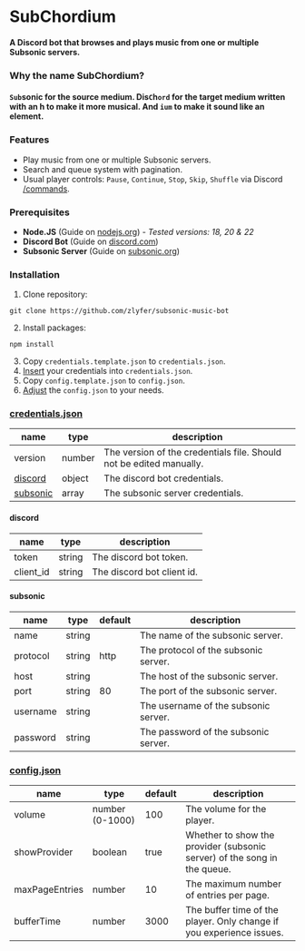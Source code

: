 # SubChordium

#### A Discord bot that browses and plays music from one or multiple Subsonic servers.

### Why the name SubChordium?

#### `Sub`sonic for the source medium. Dis`C`h`ord` for the target medium written with an h to make it more musical. And `ium` to make it sound like an element.

### Features

- Play music from one or multiple Subsonic servers.
- Search and queue system with pagination.
- Usual player controls: `Pause`, `Continue`, `Stop`, `Skip`, `Shuffle` via Discord [/commands](https://discord.com/developers/docs/interactions/application-commands).

### Prerequisites

- **Node.JS** (Guide on [nodejs.org](https://nodejs.org)) - _Tested versions: 18, 20 & 22_
- **Discord Bot** (Guide on [discord.com](https://discord.com/developers/docs/getting-started))
- **Subsonic Server** (Guide on [subsonic.org](https://www.subsonic.org/pages/help.jsp))

### Installation

1. Clone repository:

```shell
git clone https://github.com/zlyfer/subsonic-music-bot
```

2. Install packages:

```shell
npm install
```

3. Copy `credentials.template.json` to `credentials.json`.
4. [Insert](#credentialsjson) your credentials into `credentials.json`.
5. Copy `config.template.json` to `config.json`.
6. [Adjust](#configjson) the `config.json` to your needs.

### [credentials.json](credentials.json)

| name                           | type   | description                                                         |
| ------------------------------ | ------ | ------------------------------------------------------------------- |
| version                        | number | The version of the credentials file. Should not be edited manually. |
| [discord](#discord)   | object | The discord bot credentials.                                        |
| [subsonic](#subsonic) | array  | The subsonic server credentials.                                    |

#### discord

| name      | type   | description                |
| --------- | ------ | -------------------------- |
| token     | string | The discord bot token.     |
| client_id | string | The discord bot client id. |

#### subsonic

| name     | type   | default | description                          |
| -------- | ------ | ------- | ------------------------------------ |
| name     | string |         | The name of the subsonic server.     |
| protocol | string | http    | The protocol of the subsonic server. |
| host     | string |         | The host of the subsonic server.     |
| port     | string | 80      | The port of the subsonic server.     |
| username | string |         | The username of the subsonic server. |
| password | string |         | The password of the subsonic server. |

### [config.json](config.json)

| name           | type            | default | description                                                              |
| -------------- | --------------- | ------- | ------------------------------------------------------------------------ |
| volume         | number (0-1000) | 100     | The volume for the player.                                               |
| showProvider   | boolean         | true    | Whether to show the provider (subsonic server) of the song in the queue. |
| maxPageEntries | number          | 10      | The maximum number of entries per page.                                  |
| bufferTime     | number          | 3000    | The buffer time of the player. Only change if you experience issues.     |
